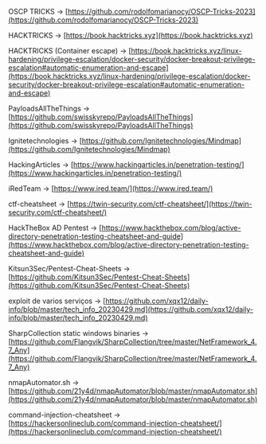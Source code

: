 OSCP TRICKS -> [https://github.com/rodolfomarianocy/OSCP-Tricks-2023](https://github.com/rodolfomarianocy/OSCP-Tricks-2023)

HACKTRICKS -> [https://book.hacktricks.xyz](https://book.hacktricks.xyz)

HACKTRICKS (Container escape) -> [https://book.hacktricks.xyz/linux-hardening/privilege-escalation/docker-security/docker-breakout-privilege-escalation#automatic-enumeration-and-escape](https://book.hacktricks.xyz/linux-hardening/privilege-escalation/docker-security/docker-breakout-privilege-escalation#automatic-enumeration-and-escape)

PayloadsAllTheThings -> [https://github.com/swisskyrepo/PayloadsAllTheThings](https://github.com/swisskyrepo/PayloadsAllTheThings)

Ignitetechnologies -> [https://github.com/Ignitetechnologies/Mindmap](https://github.com/Ignitetechnologies/Mindmap)

HackingArticles -> [https://www.hackingarticles.in/penetration-testing/](https://www.hackingarticles.in/penetration-testing/)

iRedTeam -> [https://www.ired.team/](https://www.ired.team/)

ctf-cheatsheet -> [https://twin-security.com/ctf-cheatsheet/](https://twin-security.com/ctf-cheatsheet/)

HackTheBox AD Pentest -> [https://www.hackthebox.com/blog/active-directory-penetration-testing-cheatsheet-and-guide](https://www.hackthebox.com/blog/active-directory-penetration-testing-cheatsheet-and-guide)

Kitsun3Sec/Pentest-Cheat-Sheets -> [https://github.com/Kitsun3Sec/Pentest-Cheat-Sheets](https://github.com/Kitsun3Sec/Pentest-Cheat-Sheets)

exploit de varios serviços -> [https://github.com/xqx12/daily-info/blob/master/tech_info_20230429.md](https://github.com/xqx12/daily-info/blob/master/tech_info_20230429.md)

SharpCollection static windows binaries -> [https://github.com/Flangvik/SharpCollection/tree/master/NetFramework_4.7_Any](https://github.com/Flangvik/SharpCollection/tree/master/NetFramework_4.7_Any)

nmapAutomator.sh -> [https://github.com/21y4d/nmapAutomator/blob/master/nmapAutomator.sh](https://github.com/21y4d/nmapAutomator/blob/master/nmapAutomator.sh)

command-injection-cheatsheet -> [https://hackersonlineclub.com/command-injection-cheatsheet/](https://hackersonlineclub.com/command-injection-cheatsheet/)
